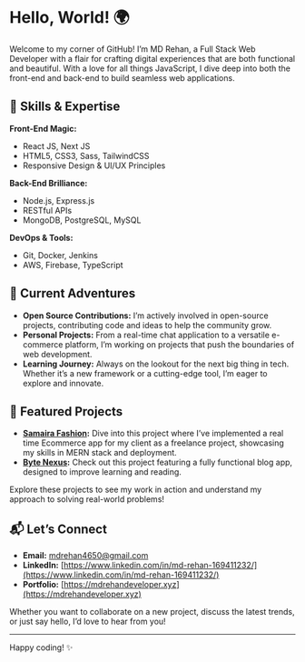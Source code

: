 # Hello, World! 🌍

Welcome to my corner of GitHub! I’m MD Rehan, a Full Stack Web Developer with a flair for crafting digital experiences that are both functional and beautiful. With a love for all things JavaScript, I dive deep into both the front-end and back-end to build seamless web applications.

## 🚀 Skills & Expertise

**Front-End Magic:**
- React JS, Next JS
- HTML5, CSS3, Sass, TailwindCSS
- Responsive Design & UI/UX Principles

**Back-End Brilliance:**
- Node.js, Express.js
- RESTful APIs
- MongoDB, PostgreSQL, MySQL

**DevOps & Tools:**
- Git, Docker, Jenkins
- AWS, Firebase, TypeScript

## 🌟 Current Adventures

- **Open Source Contributions:** I’m actively involved in open-source projects, contributing code and ideas to help the community grow.
- **Personal Projects:** From a real-time chat application to a versatile e-commerce platform, I’m working on projects that push the boundaries of web development.
- **Learning Journey:** Always on the lookout for the next big thing in tech. Whether it’s a new framework or a cutting-edge tool, I’m eager to explore and innovate.

## 🌈 Featured Projects

- **[Samaira Fashion](https://github.com/mdrehan369/Samairafashion):** Dive into this project where I’ve implemented a real time Ecommerce app for my client as a freelance project, showcasing my skills in MERN stack and deployment.
- **[Byte Nexus](https://github.com/mdrehan369/byteNexus):** Check out this project featuring a fully functional blog app, designed to improve learning and reading.

Explore these projects to see my work in action and understand my approach to solving real-world problems!

## 📬 Let’s Connect

- **Email:** [mdrehan4650@gmail.com](mailto:mdrehan4650@gmail.com)
- **LinkedIn:** [https://www.linkedin.com/in/md-rehan-169411232/](https://www.linkedin.com/in/md-rehan-169411232/)
- **Portfolio:** [https://mdrehandeveloper.xyz](https://mdrehandeveloper.xyz)

Whether you want to collaborate on a new project, discuss the latest trends, or just say hello, I’d love to hear from you!

---

Happy coding! ✨
